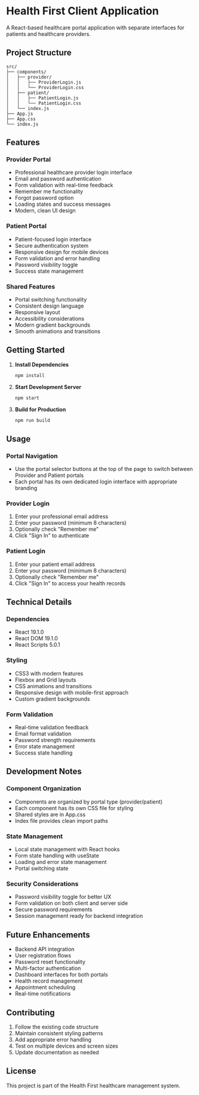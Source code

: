 # Health First Client Application

A React-based healthcare portal application with separate interfaces for patients and healthcare providers.

## Project Structure

```
src/
├── components/
│   ├── provider/
│   │   ├── ProviderLogin.js
│   │   └── ProviderLogin.css
│   ├── patient/
│   │   ├── PatientLogin.js
│   │   └── PatientLogin.css
│   └── index.js
├── App.js
├── App.css
└── index.js
```

## Features

### Provider Portal
- Professional healthcare provider login interface
- Email and password authentication
- Form validation with real-time feedback
- Remember me functionality
- Forgot password option
- Loading states and success messages
- Modern, clean UI design

### Patient Portal
- Patient-focused login interface
- Secure authentication system
- Responsive design for mobile devices
- Form validation and error handling
- Password visibility toggle
- Success state management

### Shared Features
- Portal switching functionality
- Consistent design language
- Responsive layout
- Accessibility considerations
- Modern gradient backgrounds
- Smooth animations and transitions

## Getting Started

1. **Install Dependencies**
   ```bash
   npm install
   ```

2. **Start Development Server**
   ```bash
   npm start
   ```

3. **Build for Production**
   ```bash
   npm run build
   ```

## Usage

### Portal Navigation
- Use the portal selector buttons at the top of the page to switch between Provider and Patient portals
- Each portal has its own dedicated login interface with appropriate branding

### Provider Login
1. Enter your professional email address
2. Enter your password (minimum 8 characters)
3. Optionally check "Remember me"
4. Click "Sign In" to authenticate

### Patient Login
1. Enter your patient email address
2. Enter your password (minimum 8 characters)
3. Optionally check "Remember me"
4. Click "Sign In" to access your health records

## Technical Details

### Dependencies
- React 19.1.0
- React DOM 19.1.0
- React Scripts 5.0.1

### Styling
- CSS3 with modern features
- Flexbox and Grid layouts
- CSS animations and transitions
- Responsive design with mobile-first approach
- Custom gradient backgrounds

### Form Validation
- Real-time validation feedback
- Email format validation
- Password strength requirements
- Error state management
- Success state handling

## Development Notes

### Component Organization
- Components are organized by portal type (provider/patient)
- Each component has its own CSS file for styling
- Shared styles are in App.css
- Index file provides clean import paths

### State Management
- Local state management with React hooks
- Form state handling with useState
- Loading and error state management
- Portal switching state

### Security Considerations
- Password visibility toggle for better UX
- Form validation on both client and server side
- Secure password requirements
- Session management ready for backend integration

## Future Enhancements

- Backend API integration
- User registration flows
- Password reset functionality
- Multi-factor authentication
- Dashboard interfaces for both portals
- Health record management
- Appointment scheduling
- Real-time notifications

## Contributing

1. Follow the existing code structure
2. Maintain consistent styling patterns
3. Add appropriate error handling
4. Test on multiple devices and screen sizes
5. Update documentation as needed

## License

This project is part of the Health First healthcare management system.
